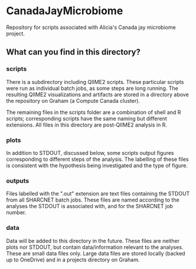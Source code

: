# CanadaJayMicrobiome
Repository for scripts associated with Alicia's Canada jay microbiome project.

## What can you find in this directory?

### scripts
There is a subdirectory including QIIME2 scripts. These particular scripts were run as individual batch jobs, as some steps are long running. The resulting QIIME2 visualizations and artifacts are stored in a directory above the repository on Graham (a Compute Canada cluster).

The remaining files in the scripts folder are a combination of shell and R scripts; corresponding scripts have the same naming but different extensions. All files in this directory are post-QIIME2 analysis in R. 

### plots
In addition to STDOUT, discussed below, some scripts output figures corresponding to different steps of the analysis. The labelling of these files is consistent with the hypothesis being investigated and the type of figure.

### outputs
Files labelled with the ".out" extension are text files containing the STDOUT from all SHARCNET batch jobs. These files are named according to the analyses the STDOUT is associated with, and for the SHARCNET job number.

### data
Data will be added to this directory in the future. These files are neither plots nor STDOUT, but contain data/information relevant to the analyses. These are small data files only. Large data files are stored locally (backed up to OneDrive) and in a projects directory on Graham.
